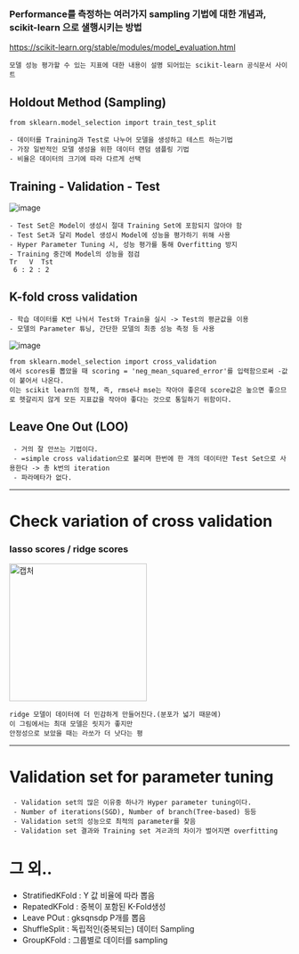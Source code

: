 ### Performance를 측정하는 여러가지 sampling 기법에 대한 개념과, scikit-learn 으로 샐행시키는 방법


https://scikit-learn.org/stable/modules/model_evaluation.html
```
모델 성능 평가할 수 있는 지표에 대한 내용이 설명 되어있는 scikit-learn 공식문서 사이트
```


## Holdout Method (Sampling)
```python3
from sklearn.model_selection import train_test_split
```
```
- 데이터를 Training과 Test로 나누어 모델을 생성하고 테스트 하는기법
- 가장 일반적인 모델 생성을 위한 데이터 랜덤 샘플링 기법
- 비율은 데이터의 크기에 따라 다르게 선택 
```

## Training - Validation - Test
![image](https://user-images.githubusercontent.com/34879309/73653289-33875000-46cc-11ea-89ea-846289bd33a5.png)
```
- Test Set은 Model이 생성시 절대 Training Set에 포함되지 않아야 함
- Test Set과 달리 Model 생성시 Model에 성능을 평가하기 위해 사용
- Hyper Parameter Tuning 시, 성능 평가를 통해 Overfitting 방지
- Training 중간에 Model의 성능을 점검
Tr   V  Tst
 6 : 2 : 2
```

## K-fold cross validation
```
- 학습 데이터를 K번 나눠서 Test와 Train을 실시 -> Test의 평균값을 이용
- 모델의 Parameter 튜닝, 간단한 모델의 최종 성능 측정 등 사용
```
![image](https://user-images.githubusercontent.com/34879309/73653536-b5777900-46cc-11ea-8812-447a84294eb6.png)
```
from sklearn.model_selection import cross_validation
에서 scores를 뽑았을 때 scoring = 'neg_mean_squared_error'를 입력함으로써 -값이 붙어서 나온다.
이는 scikit learn의 정책, 즉, rmse나 mse는 작아야 좋은데 score값은 높으면 좋으므로 헷갈리지 않게 모든 지표값을 작아야 좋다는 것으로 통일하기 위함이다.

```

## Leave One Out (LOO)
```
 - 거의 잘 안쓰는 기법이다.
 - =simple cross validation으로 불리며 한번에 한 개의 데이터만 Test Set으로 사용한다 -> 총 k번의 iteration
 - 파라메타가 없다.
```
---
# Check variation of cross validation
### lasso scores /  ridge scores
<img width="247" alt="캡처" src="https://user-images.githubusercontent.com/34879309/73716040-472cc800-4759-11ea-8aad-2ab656a70534.PNG">

```
ridge 모델이 데이터에 더 민감하게 만들어진다.(분포가 넓기 때문에)
이 그림에서는 최대 모델은 릿지가 좋지만
안정성으로 보았을 때는 라쏘가 더 낫다는 평
```

---

# Validation set for parameter tuning

```
 - Validation set의 많은 이유중 하나가 Hyper parameter tuning이다.
 - Number of iterations(SGD), Number of branch(Tree-based) 등등
 - Validation set의 성능으로 최적의 parameter를 찾음
 - Validation set 결과와 Training set 겨ㄹ과의 차이가 벌어지면 overfitting
```

# 그 외..
- StratifiedKFold : Y 값 비율에 따라 뽑음
- RepatedKFold : 중복이 포함된 K-Fold생성
- Leave POut : gksqnsdp P개를 뽑음
- ShuffleSplit : 독립적인(중복되는) 데이터 Sampling
- GroupKFold : 그룹별로 데이터를 sampling

